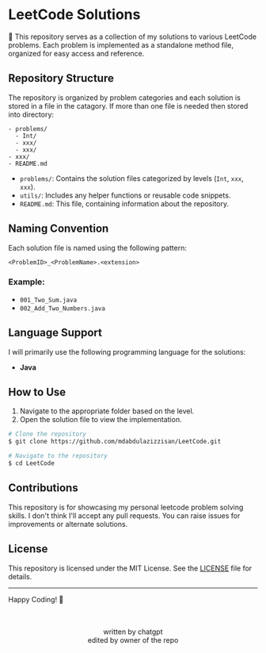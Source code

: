 # LeetCode Solutions

🎯 This repository serves as a collection of my solutions to various LeetCode problems. Each problem is implemented as a standalone method file, organized for easy access and reference.

## Repository Structure
The repository is organized by problem categories and each solution is stored in a file in the catagory. If more than one file is needed then stored into directory:

```
- problems/
  - Int/
  - xxx/
  - xxx/
- xxx/
- README.md
```

- `problems/`: Contains the solution files categorized by levels (`Int`, `xxx`, `xxx`).
- `utils/`: Includes any helper functions or reusable code snippets.
- `README.md`: This file, containing information about the repository.

## Naming Convention

Each solution file is named using the following pattern:

`<ProblemID>_<ProblemName>.<extension>`

### Example:
- `001_Two_Sum.java`
- `002_Add_Two_Numbers.java`

## Language Support
I will primarily use the following programming language for the solutions:

- **Java**

## How to Use
1. Navigate to the appropriate folder based on the level.
2. Open the solution file to view the implementation.

```bash
# Clone the repository
$ git clone https://github.com/mdabdulazizzisan/LeetCode.git

# Navigate to the repository
$ cd LeetCode
```

## Contributions
This repository is for showcasing my personal leetcode problem solving skills.
I don't think I'll accept any pull requests.
You can raise issues for improvements or alternate solutions. 

## License
This repository is licensed under the MIT License. See the [LICENSE](LICENSE) file for details.

---

Happy Coding! 🚀

<br>
<br>

 <center> 
 written by chatgpt <br>
 edited by owner of the repo
 <center>
